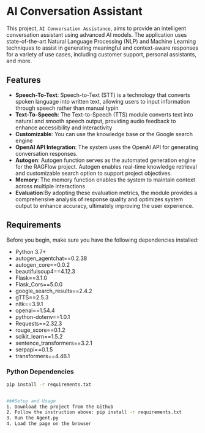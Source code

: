 # AI Conversation Assistant
This project, `AI Conversation Assistance`, aims to provide an intelligent conversation assistant using advanced AI models. 
The application uses state-of-the-art Natural Language Processing (NLP) and Machine Learning techniques to assist in generating meaningful and context-aware responses for a variety of use cases, including customer support, personal assistants, and more.


## Features

- **Speech-To-Text**: Speech-to-Text (STT) is a technology that converts spoken language into written text, allowing users to input information through speech rather than manual typin
- **Text-To-Speech**: The Text-to-Speech (TTS) module converts text into natural and smooth speech output, providing audio feedback to enhance accessibility and interactivity
- **Customizable**: You can use the knowledge base or the Google search engine
- **OpenAI API Integration**: The system uses the OpenAI API for generating conversation responses.
- **Autogen**: Autogen function serves as the automated generation engine for the RAGFlow project. Autogen enables real-time knowledge retrieval and customizable search option to support project objectives.
- **Memory**: The memory function enables the system to maintain context across multiple interactions
- **Evaluation**:By adopting these evaluation metrics, the module provides a comprehensive analysis of response quality and optimizes system output to enhance accuracy, ultimately improving the user experience.


## Requirements

Before you begin, make sure you have the following dependencies installed:

- Python 3.7+
- autogen_agentchat==0.2.38
- autogen_core==0.0.2
- beautifulsoup4==4.12.3
- Flask==3.1.0
- Flask_Cors==5.0.0
- google_search_results==2.4.2
- gTTS==2.5.3
- nltk==3.9.1
- openai==1.54.4
- python-dotenv==1.0.1
- Requests==2.32.3
- rouge_score==0.1.2
- scikit_learn==1.5.2
- sentence_transformers==3.2.1
- serpapi==0.1.5
- transformers==4.46.1

### Python Dependencies

```bash
pip install -r requirements.txt


###Setup and Usage
1. Download the project from the Github
2. Follow the instruction above: pip install -r requirements.txt
3. Run the Agent.py
4. Load the page on the browser







